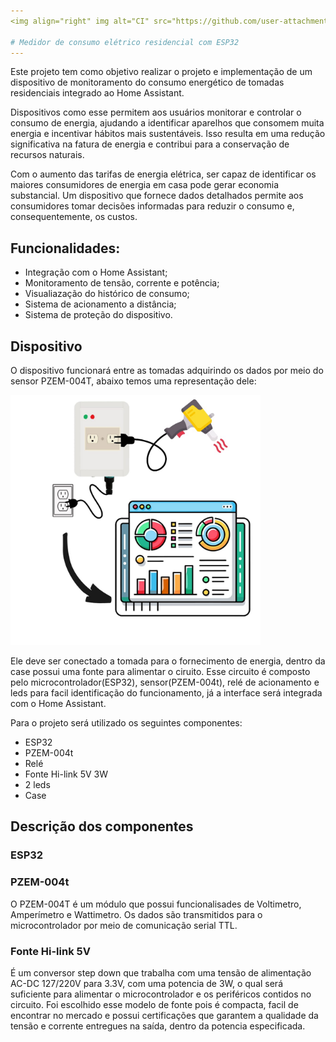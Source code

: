 ```yaml
---
<img align="right" img alt="CI" src="https://github.com/user-attachments/assets/821fb21c-a6b7-41a6-97db-38415a316944" width="111" />

# Medidor de consumo elétrico residencial com ESP32
---
```


Este projeto tem como objetivo realizar o projeto e implementação de um dispositivo de monitoramento do consumo energético de tomadas residenciais integrado ao Home Assistant.

Dispositivos como esse permitem aos usuários monitorar e controlar o consumo de energia, ajudando a identificar aparelhos que consomem muita energia e incentivar hábitos mais sustentáveis. Isso resulta em uma redução significativa na fatura de energia e contribui para a conservação de recursos naturais.

Com o aumento das tarifas de energia elétrica, ser capaz de identificar os maiores consumidores de energia em casa pode gerar economia substancial. Um dispositivo que fornece dados detalhados permite aos consumidores tomar decisões informadas para reduzir o consumo e, consequentemente, os custos.

## Funcionalidades:

- Integração com o Home Assistant;
- Monitoramento de tensão, corrente e potência;
- Visualiazação do histórico de consumo;
- Sistema de acionamento a distância;
- Sistema de proteção do dispositivo.  

## Dispositivo

O dispositivo funcionará entre as tomadas adquirindo os dados por meio do sensor PZEM-004T, abaixo temos uma representação dele:

<img alt="dispositivo" src="https://github.com/EmmanuelRGuesser/PJ_Integrador_3/blob/main/imgs/dispositivo%20de%20teste.jpg" width="400" />

Ele deve ser conectado a tomada para o fornecimento de energia, dentro da case possui uma fonte para alimentar o ciruito. Esse circuito é composto pelo microcontrolador(ESP32), sensor(PZEM-004t), relé de acionamento e leds para facil identificação do funcionamento, já a interface será integrada com o Home Assistant.

Para o projeto será utilizado os seguintes componentes:
- ESP32
- PZEM-004t
- Relé
- Fonte Hi-link 5V 3W
- 2 leds
- Case

## Descrição dos componentes

### ESP32

### PZEM-004t
O PZEM-004T é um módulo que possui funcionalisades de Voltimetro, Amperímetro e Wattimetro. Os dados são transmitidos para o microcontrolador por meio de comunicação serial TTL. 

### Fonte Hi-link 5V
É um conversor step down que trabalha com uma tensão de alimentação AC-DC 127/220V para 3.3V, com uma potencia de 3W, o qual será suficiente para alimentar o microcontrolador e os periféricos contidos no circuito. Foi escolhido esse modelo de fonte pois é compacta, facil de encontrar no mercado e possui certificações que garantem a qualidade da tensão e corrente entregues na saída, dentro da potencia especificada.



